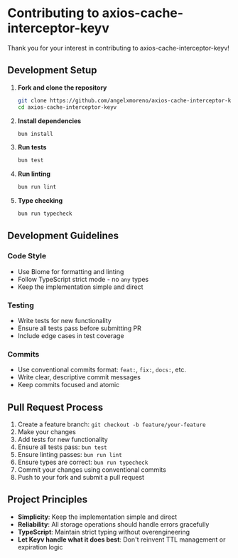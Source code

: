 # Contributing to axios-cache-interceptor-keyv

Thank you for your interest in contributing to axios-cache-interceptor-keyv!

## Development Setup

1. **Fork and clone the repository**
   ```bash
   git clone https://github.com/angelxmoreno/axios-cache-interceptor-keyv.git
   cd axios-cache-interceptor-keyv
   ```

2. **Install dependencies**
   ```bash
   bun install
   ```

3. **Run tests**
   ```bash
   bun test
   ```

4. **Run linting**
   ```bash
   bun run lint
   ```

5. **Type checking**
   ```bash
   bun run typecheck
   ```

## Development Guidelines

### Code Style
- Use Biome for formatting and linting
- Follow TypeScript strict mode - no `any` types
- Keep the implementation simple and direct

### Testing
- Write tests for new functionality
- Ensure all tests pass before submitting PR
- Include edge cases in test coverage

### Commits
- Use conventional commits format: `feat:`, `fix:`, `docs:`, etc.
- Write clear, descriptive commit messages
- Keep commits focused and atomic

## Pull Request Process

1. Create a feature branch: `git checkout -b feature/your-feature`
2. Make your changes
3. Add tests for new functionality
4. Ensure all tests pass: `bun test`
5. Ensure linting passes: `bun run lint`
6. Ensure types are correct: `bun run typecheck`
7. Commit your changes using conventional commits
8. Push to your fork and submit a pull request

## Project Principles

- **Simplicity**: Keep the implementation simple and direct
- **Reliability**: All storage operations should handle errors gracefully
- **TypeScript**: Maintain strict typing without overengineering
- **Let Keyv handle what it does best**: Don't reinvent TTL management or expiration logic